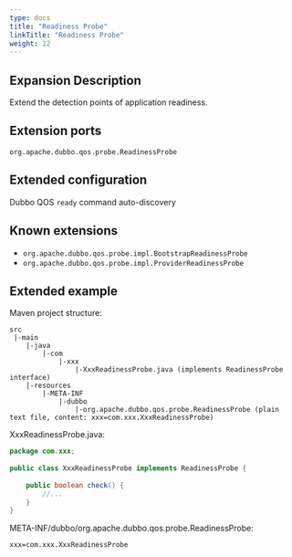 ```yaml
---
type: docs
title: "Readiness Probe"
linkTitle: "Readiness Probe"
weight: 12
---
```


## Expansion Description


Extend the detection points of application readiness.


## Extension ports


`org.apache.dubbo.qos.probe.ReadinessProbe`


## Extended configuration


Dubbo QOS `ready` command auto-discovery


## Known extensions


- `org.apache.dubbo.qos.probe.impl.BootstrapReadinessProbe`
- `org.apache.dubbo.qos.probe.impl.ProviderReadinessProbe`



## Extended example


Maven project structure:


```
src
 |-main
    |-java
        |-com
            |-xxx
                |-XxxReadinessProbe.java (implements ReadinessProbe interface)
    |-resources
        |-META-INF
            |-dubbo
                |-org.apache.dubbo.qos.probe.ReadinessProbe (plain text file, content: xxx=com.xxx.XxxReadinessProbe)
```


XxxReadinessProbe.java:


```java
package com.xxx;
 
public class XxxReadinessProbe implements ReadinessProbe {
    
    public boolean check() {
        //...
    }
}
```


META-INF/dubbo/org.apache.dubbo.qos.probe.ReadinessProbe:


```
xxx=com.xxx.XxxReadinessProbe
```